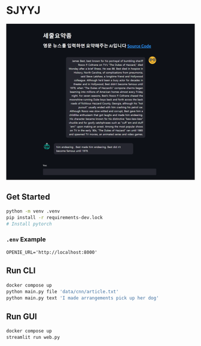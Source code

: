 # SJYYJ

![img](img/gui.png)

## Get Started

```bash
python -m venv .venv
pip install -r requirements-dev.lock
# Install pytorch
```

### `.env` Example
```
OPENIE_URL='http://localhost:8000'
```

## Run CLI

```bash
docker compose up
python main.py file 'data/cnn/article.txt'
python main.py text 'I made arrangements pick up her dog'
```

## Run GUI

```bash
docker compose up
streamlit run web.py
```
